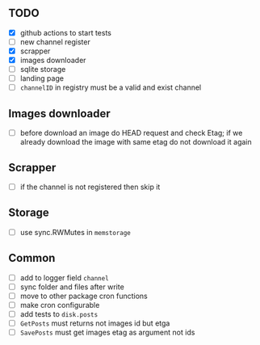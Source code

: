 ## TODO 
- [X] github actions to start tests
- [ ] new channel register
- [X] scrapper 
- [X] images downloader
- [ ] sqlite storage
- [ ] landing page
- [ ] `channelID` in registry must be a valid and exist channel

## Images downloader
- [ ] before download an image do HEAD request and check Etag; if we already download the image with same etag do not download it again

## Scrapper
- [ ] if the channel is not registered then skip it

## Storage
- [ ] use sync.RWMutes in `memstorage`

## Common
- [ ] add to logger field `channel`
- [ ] sync folder and files after write
- [ ] move to other package cron functions
- [ ] make cron configurable
- [ ] add tests to `disk.posts`
- [ ] `GetPosts` must returns not images id but etga
- [ ] `SavePosts` must get images etag as argument not ids